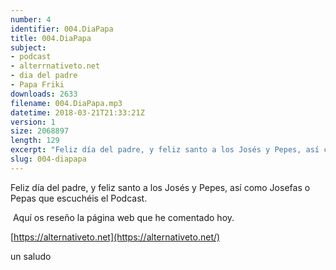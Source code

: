 ```yaml
---
number: 4
identifier: 004.DiaPapa
title: 004.DiaPapa
subject:
- podcast
- alterrnativeto.net
- dia del padre
- Papa Friki
downloads: 2633
filename: 004.DiaPapa.mp3
datetime: 2018-03-21T21:33:21Z
version: 1
size: 2068897
length: 129
excerpt: "Feliz día del padre, y feliz santo a los Josés y Pepes, así como Josefas o Pepas que escuchéis el Podcast.\n\n Aquí os reseño la página web que he comentado hoy.\n\n[https://alternativeto.net](https://alternativeto.net/)  \n\nun saludo"
slug: 004-diapapa
---
```

Feliz día del padre, y feliz santo a los Josés y Pepes, así como Josefas o Pepas que escuchéis el Podcast.

 Aquí os reseño la página web que he comentado hoy.

[https://alternativeto.net](https://alternativeto.net/)

un saludo